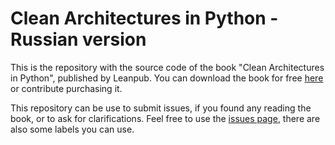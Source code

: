 # Clean Architectures in Python - Russian version

This is the repository with the source code of the book "Clean Architectures in Python", published by Leanpub. You can download the book for free [here](https://leanpub.com/clean-architectures-in-python) or contribute purchasing it.

This repository can be use to submit issues, if you found any reading the book, or to ask for clarifications. Feel free to use the [issues page](https://github.com/pycabook/pycabook/issues), there are also some labels you can use.